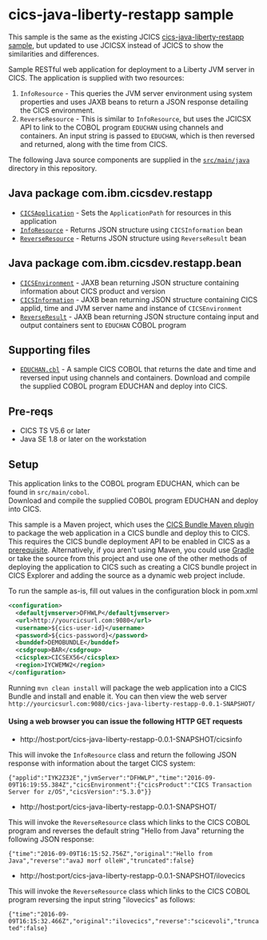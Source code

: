# cics-java-liberty-restapp sample

This sample is the same as the existing JCICS [cics-java-liberty-restapp sample](https://github.com/cicsdev/cics-java-liberty-restapp/blob/main/src/Java/com/ibm/cicsdev/restapp/InfoResource.java), but updated to use JCICSX instead of JCICS to show the similarities and differences. 


Sample RESTful web application for deployment to a Liberty JVM server in CICS. The application is supplied with two resources:

1. `InfoResource` - This queries the JVM server environment using system properties and uses JAXB beans to return a JSON response detailing the CICS environment.
1. `ReverseResource` - This is similar to `InfoResource`, but uses the JCICSX API to link to the COBOL program `EDUCHAN` using channels and containers. An input string is passed to `EDUCHAN`, which is then reversed and returned, along with the time from CICS. 

The following Java source components are supplied in the [`src/main/java`](src/main/java) directory in this repository.

## Java package com.ibm.cicsdev.restapp
* [`CICSApplication`](src/main/java/com/ibm/cicsdev/restapp/CICSApplication.java) - Sets the `ApplicationPath` for resources in this application
* [`InfoResource`](src/main/java/com/ibm/cicsdev/restapp/InfoResource.java) - Returns JSON structure using `CICSInformation` bean
* [`ReverseResource`](src/main/java/com/ibm/cicsdev/restapp/ReverseResource.java) - Returns JSON structure using `ReverseResult` bean


## Java package com.ibm.cicsdev.restapp.bean
* [`CICSEnvironment`](src/main/java/com/ibm/cicsdev/restapp/bean/CICSEnvironment.java) - JAXB bean returning JSON structure containing information about CICS product and version
* [`CICSInformation`](src/main/java/com/ibm/cicsdev/restapp/bean/CICSInformation.java) - JAXB bean returning JSON structure containing CICS applid, time and JVM server name and instance of `CICSEnvironment`
* [`ReverseResult`](src/main/java/com/ibm/cicsdev/restapp/bean/ReverseResult.java) - JAXB bean returning JSON structure containg input and output containers sent to `EDUCHAN` COBOL program


## Supporting files
* [`EDUCHAN.cbl`](src/main/cobol/EDUCHAN.cbl) - A sample CICS COBOL that returns the date and time and reversed input using channels and containers.
Download and compile the supplied COBOL program EDUCHAN and deploy into CICS.


## Pre-reqs

* CICS TS V5.6 or later
* Java SE 1.8 or later on the workstation


## Setup

This application links to the COBOL program EDUCHAN, which can be found in `src/main/cobol`.  
Download and compile the supplied COBOL program EDUCHAN and deploy into CICS.

This sample is a Maven project, which uses the [CICS Bundle Maven plugin](https://github.com/IBM/cics-bundle-maven) to package the web application in a CICS bundle and deploy this to CICS. This requires the CICS bundle deployment API to be enabled in CICS as a [prerequisite](https://www.ibm.com/support/knowledgecenter/en/SSGMCP_5.6.0/configuring/cmci/config-bundle-api.html). Alternatively, if you aren't using Maven, you could use [Gradle](https://github.com/IBM/cics-bundle-gradle) or take the source from this project and use one of the other methods of deploying the application to CICS such as creating a CICS bundle project in CICS Explorer and adding the source as a dynamic web project include. 

To run the sample as-is, fill out values in the configuration block in pom.xml
   ```xml
   <configuration>
     <defaultjvmserver>DFHWLP</defaultjvmserver>
     <url>http://yourcicsurl.com:9080</url>
     <username>${cics-user-id}</username>
     <password>${cics-password}</password>
     <bunddef>DEMOBUNDLE</bunddef>
     <csdgroup>BAR</csdgroup>
     <cicsplex>CICSEX56</cicsplex>
     <region>IYCWEMW2</region>
   </configuration>
   ```
Running `mvn clean install` will package the web application into a CICS Bundle and install and enable it. 
You can then view the web server `http://yourcicsurl.com:9080/cics-java-liberty-restapp-0.0.1-SNAPSHOT/`

#### Using a web browser you can issue the following HTTP GET requests

* http://host:port/cics-java-liberty-restapp-0.0.1-SNAPSHOT/cicsinfo

This will invoke the `InfoResource` class and return the following JSON response with information about the target CICS system:

`{"applid":"IYK2Z32E","jvmServer":"DFHWLP","time":"2016-09-09T16:19:55.384Z","cicsEnvironment":{"cicsProduct":"CICS Transaction Server for z/OS","cicsVersion":"5.3.0"}}`


* http://host:port/cics-java-liberty-restapp-0.0.1-SNAPSHOT/

This will invoke the `ReverseResource` class which links to the CICS COBOL program and reverses the default string "Hello from Java" returning the following JSON response:

`{"time":"2016-09-09T16:15:52.756Z","original":"Hello from Java","reverse":"avaJ morf olleH","truncated":false}`


* http://host:port/cics-java-liberty-restapp-0.0.1-SNAPSHOT/ilovecics

This will invoke the `ReverseResource` class which links to the CICS COBOL program reversing the input string "ilovecics" as follows:

`{"time":"2016-09-09T16:15:32.466Z","original":"ilovecics","reverse":"scicevoli","truncated":false}`
